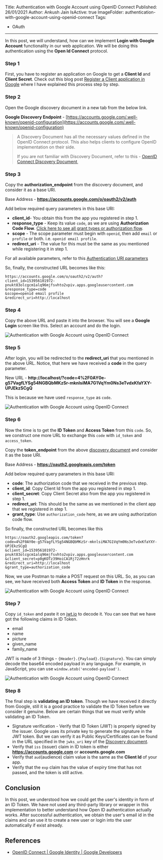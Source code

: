 Title: Authentication with Google Account using OpenID Connect
Published: 26/01/2021
Author: Ankush Jain
IsActive: true
ImageFolder: authentication-with-google-account-using-openid-connect
Tags:
  - OAuth
---
In this post, we will understand, how can we implement **Login with Google Account** functionality in our web application. We will be doing this authentication using the **Open Id Connect** protocol.

### Step 1
First, you have to register an application on Google to get a **Client Id** and **Client Secret**. Check out this blog post [Register a Client application in Google](https://coderjony.com/blogs/register-a-client-application-in-google-to-access-google-apis-via-oauth-20/) where I have explained this process step by step. 

### Step 2
Open the Google discovery document in a new tab from the below link.

**Google Discovery Endpoint** - [https://accounts.google.com/.well-known/openid-configuration](https://accounts.google.com/.well-known/openid-configuration)

> A Discovery Document has all the necessary values defined in the OpenID Connect protocol. This also helps clients to configure OpenID implementation on their side.
> 
>  If you are not familiar with Discovery Document, refer to this - [OpenID Connect Discovery Document](https://janrain-education-center.knowledgeowl.com/home/the-hosted-login-discovery-document),

### Step 3
Copy the **authorization_endpoint** from the discovery document, and consider it as a base URI.

Base Address - **https://accounts.google.com/o/oauth2/v2/auth**

Add below required query parameters in this base URI:

*   **client_id**- You obtain this from the app you registered in step 1.
*   **response_type** - Keep its value `code`, as we are using **Authorization Code Flow**. [Click here to see all grant types or authorization flow](https://auth0.com/docs/applications/application-grant-types#spec-conforming-grants).
*   **scope** - The scope parameter must begin with `openid`, then add `email` or `profile` or both. i.e. `openid email profile`.
*   **redirect_uri** - The value for this must be the same as you mentioned while registering it in step 1.


For all available parameters, refer to this [Authentication URI parameters](https://developers.google.com/identity/protocols/oauth2/openid-connect#authenticationuriparameters)

So, finally, the constructed URL becomes like this:

```http
https://accounts.google.com/o/oauth2/v2/auth?
client_id=153956101972-pnukt83olcgcm1alq96mjfsvhto2vpiv.apps.googleusercontent.com
&response_type=code
&scope=openid email profile
&redirect_uri=http://localhost
```

### Step 4
Copy the above URL and paste it into the browser. You will see a **Google Login** screen like this. Select an account and do the login. 

![Authentication with Google Account using OpenID Connect](/img/blogs/authentication-with-google-account-using-openid-connect/1-authentication-with-google-account-using-openid-connect.png)

### Step 5
After login, you will be redirected to the **redirect_uri** that you mentioned in the above URL. Notice, that here we have received a **code** in the query parameter. 

New URL - **http://localhost/?code=4%2F0AY0e-g57VagfLYSg54NGBQbMKzSr-mknlsiMA7G1VqYm0Ns3eTvdxKfaYXY-UPJEkzSCgQ**

This is because we have used `response_type` as `code`. 

![Authentication with Google Account using OpenID Connect](/img/blogs/authentication-with-google-account-using-openid-connect/2-authentication-with-google-account-using-openid-connect.png)

### Step 6
Now the time is to get the **ID Token** and **Access Token** from this `code`. So, we construct one more URL to exchange this `code` with `id_token` and `access_token`.

Copy the **token_endpoint** from the above [discovery document](https://accounts.google.com/.well-known/openid-configuration) and consider it as the base URI. 

Base Address - **https://oauth2.googleapis.com/token**

Add below required query parameters in this base URI:

*   **code**: The authorization code that we received in the previous step.
*   **client_id**: Copy Client Id from the app you registered in step 1.
*   **client_secret**: Copy Client Secret also from the app you registered in step 1.
*   **redirect_uri**: This should be the same as we mentioned in the client app that we registered in step 1.
*   **grant_type**: Use `authorization_code` here, as we are using authorization code flow.

So finally, the constructed URL becomes like this

```http
https://oauth2.googleapis.com/token?
code=4%2F0AY0e-g57VagfLYSg54NGBQbMKzSr-mknlsiMA7G1VqYm0Ns3eTvdxKfaYXY-UPJEkzSCgQ
&client_id=153956101972-pnukt83olcgcm1alq96mjfsvhto2vpiv.apps.googleusercontent.com
&client_secret=p0gKOTz39HoiCA1Rj72zHnrk
&redirect_uri=http://localhost
&grant_type=authorization_code
```

Now, we use Postman to make a POST request on this URL. So, as you can see, we have received both **Access Token** and **ID Token** in the response. 

![Authentication with Google Account using OpenID Connect](/img/blogs/authentication-with-google-account-using-openid-connect/3-authentication-with-google-account-using-openid-connect.png)

### Step 7
Copy `id_token` and paste it on [jwt.io](https://jwt.io/) to decode it. You can see that we have got the following claims in ID Token. 
*   email
*   name
*   picture
*   given_name
*   family_name

JWT is made of 3 things - `{Header}.{Payload}.{Signature}`. You can simply decode the base64 encoded payload in any language. For example, in JavaScript, you can use `window.atob('encoded-payload')`.

![Authentication with Google Account using OpenID Connect](/img/blogs/authentication-with-google-account-using-openid-connect/4-authentication-with-google-account-using-openid-connect.png)

### Step 8
The final step is **validating an ID token**. Though we have received it directly from Google, still it is a good practice to validate the ID Token before we consider it genuine. Below are certain things that we must verify while validating an ID Token.

*   Signature verification - Verify that ID Token (JWT) is properly signed by the issuer. Google uses its private key to generate the signature in the JWT token. But we can verify it as Public Keys/Certificates can be found in the URL specified in the `jwks_uri` key of the [Discovery document](https://accounts.google.com/.well-known/openid-configuration).
*   Verify that `iss` (issuer) claim in ID token is either **https://accounts.google.com** or **accounts.google.com**
*   Verify that `aud`(audience) claim value is the same as the **Client Id** of your app.
*   Verify that the `exp` claim has the value of expiry time that has not passed, and the token is still active.

## Conclusion
In this post, we understood how we could get the user's identity in form of an ID Token. We have not used any third-party library or wrapper in this implementation to better understand how Open ID authentication actually works. After successful authentication, we obtain the user's email id in the claims and can use it to create a new user or login into the user automatically if exist already. 

## References
*   [OpenID Connect | Google Identity | Google Developers](https://developers.google.com/identity/protocols/oauth2/openid-connect)


                
